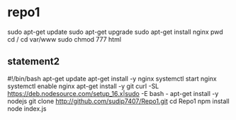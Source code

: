 # repo1

sudo apt-get update
sudo apt-get upgrade
sudo apt-get install nginx
pwd
cd /
cd var/www
sudo chmod 777 html

## statement2
#!/bin/bash
apt-get update
apt-get install -y nginx
systemctl start nginx
systemctl enable nginx
apt-get install -y git
curl -SL https://deb.nodesource.com/setup_16.x|sudo -E bash -
apt-get install -y nodejs
git clone http://github.com/sudip7407/Repo1.git
cd Repo1
npm install
node index.js

